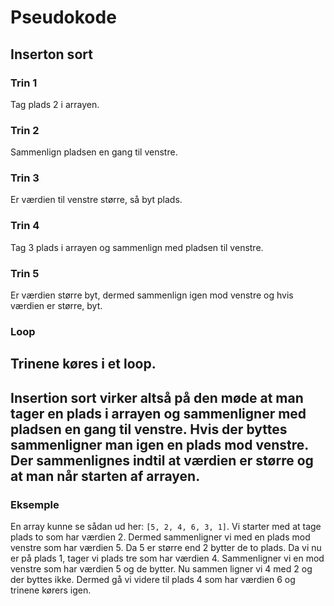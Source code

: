 # Pseudokode
## Inserton sort
### Trin 1
Tag plads 2 i arrayen.
### Trin 2
Sammenlign pladsen en gang til venstre.
### Trin 3
Er værdien til venstre større, så byt plads.
### Trin 4
Tag 3 plads i arrayen og sammenlign med pladsen til venstre.
### Trin 5
Er værdien større byt, dermed sammenlign igen mod venstre og hvis værdien er større, byt.
### Loop
Trinene køres i et loop.
---
Insertion sort virker altså på den møde at man tager en plads i arrayen og sammenligner med pladsen en gang til venstre.
Hvis der byttes sammenligner man igen en plads mod venstre. Der sammenlignes indtil at værdien er større og at man når starten af arrayen.
---
### Eksemple
En array kunne se sådan ud her: `[5, 2, 4, 6, 3, 1]`.
Vi starter med at tage plads to som har værdien 2.
Dermed sammenligner vi med en plads mod venstre som har værdien 5.
Da 5 er større end 2 bytter de to plads. Da vi nu er på plads 1, tager vi plads tre som har værdien 4.
Sammenligner vi en mod venstre som har værdien 5 og de bytter. Nu sammen ligner vi 4 med 2 og der byttes ikke.
Dermed gå vi videre til plads 4 som har værdien 6 og trinene kørers igen.